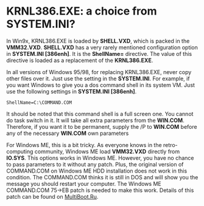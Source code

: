 # KRNL386.EXE: a choice from SYSTEM.INI?

In Win9x, KRNL386.EXE is loaded by **SHELL.VXD**, which is packed in the **VMM32.VXD**. **SHELL.VXD** has a very rarely mentioned configuration option in **SYSTEM.INI [386enh]**. It is the **ShellName=** directive. The value of this directive is loaded as a replacement of the **KRNL386.EXE**.

In all versions of Windows 95/98, for replacing KRNL386.EXE, never copy other files over it. Just use the setting in the **SYSTEM.INI**. For example, if you want Windows to give you a dos command shell in its system VM. Just use the following settings in **SYSTEM.INI [386enh]**.

```
ShellName=C:\COMMAND.COM
```

It should be noted that this command shell is a full screen one. You cannot do task switch in it. It will take all extra parameters from the **WIN.COM**. Therefore, if you want it to be permanent, supply the /P to **WIN.COM** before any of the necessary **WIN.COM** own parameters 

For Windows ME, this is a bit tricky. As everyone knows in the retro-computing community, Windows ME load **VMM32.VXD** directly from **IO.SYS**. This options works in Windows ME. However, you have no chance to pass parameters to it without any patch. Plus, the original version of COMMAND.COM on Windows ME HDD installation does not work in this condition. The COMMAND.COM thinks it is still in DOS and will show you the message you should restart your computer. The Windows ME COMMAND.COM 75->EB patch is needed to make this work. Details of this patch can be found on [MultiBoot.Ru](http://www.multiboot.ru/msdos8.htm).

